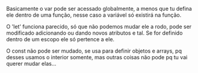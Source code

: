 Basicamente o var pode ser acessado globalmente, a menos que tu defina ele dentro de uma função, nesse caso a variável só existirá na função.

O 'let' funciona parecido, só que não podemos mudar ele a rodo, pode ser modificado adicionando ou dando novos atributos e tal. Se for definido dentro de um escopo ele só pertence a ele.

O const não pode ser mudado, se usa para definir objetos e arrays, pq desses usamos o interior somente, mas outras coisas não pode pq tu vai querer mudar elas...
